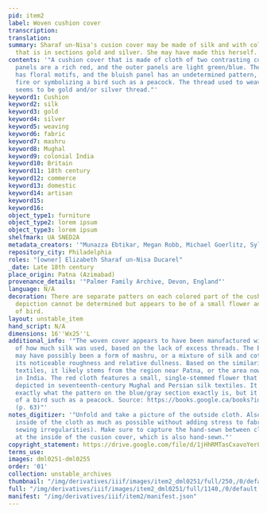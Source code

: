 ```yaml
---
pid: item2
label: Woven cushion cover
transcription:
translation:
summary: Sharaf un-Nisa's cusion cover may be made of silk and with colored thread
  that is in sections gold and silver. She may have made this herself.
contents: '"A cushion cover that is made of cloth of two contrasting colors; the inner
  panels are a rich red, and the outer panels are light green/blue. The red panel
  has floral motifs, and the bluish panel has an undetermined pattern, maybe depicting
  fire or symbolizing a bird such as a peacock. The thread used to weave the patterns
  seems to be gold and/or silver thread."'
keyword1: Cushion
keyword2: silk
keyword3: gold
keyword4: silver
keyword5: weaving
keyword6: fabric
keyword7: mashru
keyword8: Mughal
keyword9: colonial India
keyword10: Britain
keyword11: 18th century
keyword12: commerce
keyword13: domestic
keyword14: artisan
keyword15:
keyword16:
object_type1: furniture
object_type2: lorem ipsum
object_type3: lorem ipsum
shelfmark: UA SNED2A
metadata_creators: '"Munazza Ebtikar, Megan Robb, Michael Goerlitz, Sylvia Houghteling"'
repository_city: Philadelphia
roles: "[owner] Elizabeth Sharaf un-Nisa Ducarel"
_date: Late 18th century
place_origin: Patna (Azimabad)
provenance_details: '"Palmer Family Archive, Devon, England"'
language: N/A
decoration: There are separate patters on each colored part of the cushion. The exact
  depiction cannot be determined but appears to be of a small flower and some species
  of bird.
layout: unstable_item
hand_script: N/A
dimensions: 16''Wx25''L
additional_info: '"The woven cover appears to have been manufactured with consideration
  of how much silk was used, based on the lack of excess threads. The blue/gray section
  may have possibly been a form of mashru, or a mixture of silk and cotton, noting
  its noticeable roughness and relative dullness. Based on the similarities of other
  textiles, it likely stems from the region near Patna, or the area now known as Bihar
  in India. The red cloth features a small, single-stemmed flower that is commonly
  depicted in seventeenth-century Mughal and Persian silk textiles. It''s unclear
  exactly what the pattern on the blue/gray section exactly is, but it may be a rendition
  of a bird such as a peacock. Source: https://books.google.ca/books?id=Pp9hxBMGOmQC&pg=PA63&lpg=PA63&dq=silk+fabric+patna+eighteenth+century&source=bl&ots=IKgOvV3_hZ&sig=ACfU3U1WUYOqQoFmOphzfTfBsRZr1VJA7Q&hl=en&ppis=_e&sa=X&redir_esc=y#v=onepage&q=silk%20fabric%20patna%20eighteenth%20century&f=false
  (p. 63)"'
notes_digitizer: '"Unfold and take a picture of the outside cloth. Also photograph
  inside of the cloth as much as possible without adding stress to fabric (to capture
  sewing irregularities). Make sure to capture the hand-sewn between cloth located
  at the inside of the cusion cover, which is also hand-sewn."'
copyright_statement: https://drive.google.com/file/d/1jHhRMTasCxavoYer89Wn8_Xn65nL0sW0/view?usp=sharing
terms_use:
images: dml0251-dml0255
order: '01'
collection: unstable_archives
thumbnail: "/img/derivatives/iiif/images/item2_dml0251/full/250,/0/default.jpg"
full: "/img/derivatives/iiif/images/item2_dml0251/full/1140,/0/default.jpg"
manifest: "/img/derivatives/iiif/item2/manifest.json"
---
```

